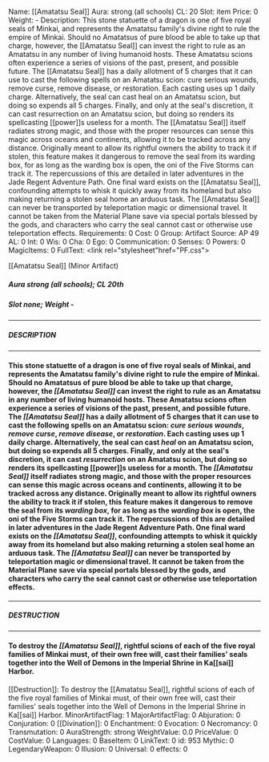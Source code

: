 Name: [[Amatatsu Seal]]
Aura: strong (all schools)
CL: 20
Slot: item
Price: 0
Weight: -
Description: This stone statuette of a dragon is one of five royal seals of Minkai, and represents the Amatatsu family's divine right to rule the empire of Minkai. Should no Amatatsus of pure blood be able to take up that charge, however, the [[Amatatsu Seal]] can invest the right to rule as an Amatatsu in any number of living humanoid hosts. These Amatatsu scions often experience a series of visions of the past, present, and possible future. The [[Amatatsu Seal]] has a daily allotment of 5 charges that it can use to cast the following spells on an Amatatsu scion: cure serious wounds, remove curse, remove disease, or restoration. Each casting uses up 1 daily charge. Alternatively, the seal can cast heal on an Amatatsu scion, but doing so expends all 5 charges. Finally, and only at the seal's discretion, it can cast resurrection on an Amatatsu scion, but doing so renders its spellcasting [[power]]s useless for a month. The [[Amatatsu Seal]] itself radiates strong magic, and those with the proper resources can sense this magic across oceans and continents, allowing it to be tracked across any distance. Originally meant to allow its rightful owners the ability to track it if stolen, this feature makes it dangerous to remove the seal from its warding box, for as long as the warding box is open, the oni of the Five Storms can track it. The repercussions of this are detailed in later adventures in the Jade Regent Adventure Path. One final ward exists on the [[Amatatsu Seal]], confounding attempts to whisk it quickly away from its homeland but also making returning a stolen seal home an arduous task. The [[Amatatsu Seal]] can never be transported by teleportation magic or dimensional travel. It cannot be taken from the Material Plane save via special portals blessed by the gods, and characters who carry the seal cannot cast or otherwise use teleportation effects.
Requirements: 0
Cost: 0
Group: Artifact
Source: AP 49
AL: 0
Int: 0
Wis: 0
Cha: 0
Ego: 0
Communication: 0
Senses: 0
Powers: 0
MagicItems: 0
FullText: <link rel="stylesheet"href="PF.css"><div class="heading"><p class="alignleft">[[Amatatsu Seal]] (Minor Artifact)</p><div style="clear: both;"></div></div><div><h5><b>Aura </b>strong (all schools); <b>CL </b>20th</h5><h5><b>Slot </b>none; <b>Weight </b>-</h5></div><hr/><div><h5><b>DESCRIPTION</b></h5></div><hr/><div><h4><p>This stone statuette of a dragon is one of five royal seals of Minkai, and represents the Amatatsu family's divine right to rule the empire of Minkai. Should no Amatatsus of pure blood be able to take up that charge, however, the <i>[[Amatatsu Seal]]</i> can invest the right to rule as an Amatatsu in any number of living humanoid hosts. These Amatatsu scions often experience a series of visions of the past, present, and possible future. The <i>[[Amatatsu Seal]]</i> has a daily allotment of 5 charges that it can use to cast the following spells on an Amatatsu scion: <i>cure serious wounds</i>, <i>remove curse</i>, <i>remove disease</i>, or <i>restoration</i>. Each casting uses up 1 daily charge. Alternatively, the seal can cast <i>heal</i> on an Amatatsu scion, but doing so expends all 5 charges. Finally, and only at the seal's discretion, it can cast <i>resurrection</i> on an Amatatsu scion, but doing so renders its spellcasting [[power]]s useless for a month. The <i>[[Amatatsu Seal]]</i> itself radiates strong magic, and those with the proper resources can sense this magic across oceans and continents, allowing it to be tracked across any distance. Originally meant to allow its rightful owners the ability to track it if stolen, this feature makes it dangerous to remove the seal from its <i>warding box</i>, for as long as the <i>warding box</i> is open, the oni of the Five Storms can track it. The repercussions of this are detailed in later adventures in the Jade Regent Adventure Path. One final ward exists on the <i>[[Amatatsu Seal]]</i>, confounding attempts to whisk it quickly away from its homeland but also making returning a stolen seal home an arduous task. The <i>[[Amatatsu Seal]]</i> can never be transported by teleportation magic or dimensional travel. It cannot be taken from the Material Plane save via special portals blessed by the gods, and characters who carry the seal cannot cast or otherwise use teleportation effects.</p></h4></div><hr/><div><h5><b>DESTRUCTION</b></h5></div><hr/><div><h4><p>To destroy the <i>[[Amatatsu Seal]]</i>, rightful scions of each of the five royal families of Minkai must, of their own free will, cast their families' seals together into the Well of Demons in the Imperial Shrine in Ka[[sai]] Harbor.</p></h4></div>
[[Destruction]]: To destroy the [[Amatatsu Seal]], rightful scions of each of the five royal families of Minkai must, of their own free will, cast their families' seals together into the Well of Demons in the Imperial Shrine in Ka[[sai]] Harbor.
MinorArtifactFlag: 1
MajorArtifactFlag: 0
Abjuration: 0
Conjuration: 0
[[Divination]]: 0
Enchantment: 0
Evocation: 0
Necromancy: 0
Transmutation: 0
AuraStrength: strong
WeightValue: 0.0
PriceValue: 0
CostValue: 0
Languages: 0
BaseItem: 0
LinkText: 0
id: 953
Mythic: 0
LegendaryWeapon: 0
Illusion: 0
Universal: 0
effects: 0
